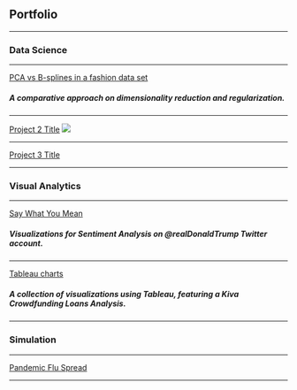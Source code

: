 ## Portfolio

---
### Data Science 
---

[PCA vs B-splines in a fashion data set](/project_pcabs)
<!--<img src="images/fashion.JPG?raw=true"/>-->
##### A comparative approach on dimensionality reduction and regularization.
---
[Project 2 Title](/sample)
<img src="images/dummy_thumbnail.jpg?raw=true"/>

---
[Project 3 Title](http://example.com/)


---
### Visual Analytics
---

[Say What You Mean](/project_saywh.md)
##### Visualizations for Sentiment Analysis on @realDonaldTrump Twitter account.

---
[Tableau charts](http://public.tableau.com/profile/diana.lomelin)
##### A collection of visualizations using Tableau, featuring a Kiva Crowdfunding Loans Analysis.

---
### Simulation
---
[Pandemic Flu Spread](/project_simflu.md)

---



